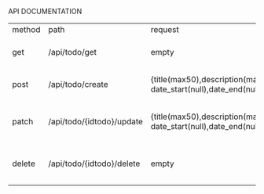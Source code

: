 API DOCUMENTATION

<table>
    <tr>
        <td>method</td>
        <td>path</td>
        <td>request</td>
        <td>response</td>
    </tr>
    <tr>
        <td>get</td>
        <td>/api/todo/get</td>
        <td>empty</td>
        <td>{data: object, message: sting} http<div>200/404</td>
    </tr>
    <tr>
        <td>post</td>
        <td>/api/todo/create</td>
        <td>{title(max50),description(max:200),<br>date_start(null),date_end(null)}</td>
        <td>{data: object, message: sting} http<div>201/404</td>
    </tr>
    <tr>
        <td>patch</td>
        <td>/api/todo/{idtodo}/update</td>
        <td>{title(max50),description(max:200),<div>date_start(null),date_end(null)}</td>
        <td>{data: object, message: sting} http<div>200/404<div><br></td>
    </tr>
    <tr>
        <td>delete</td>
        <td>/api/todo/{idtodo}/delete</td>
        <td>empty</td>
        <td>{ data:empty<span style="font-size: 1rem;">message: sting}</span>http<div>200/404</td>
    </tr>
</table>
